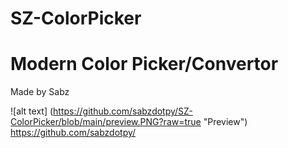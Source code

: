 # SZ-ColorPicker
# Modern Color Picker/Convertor
Made by Sabz

![alt text] (https://github.com/sabzdotpy/SZ-ColorPicker/blob/main/preview.PNG?raw=true "Preview")
https://github.com/sabzdotpy/
